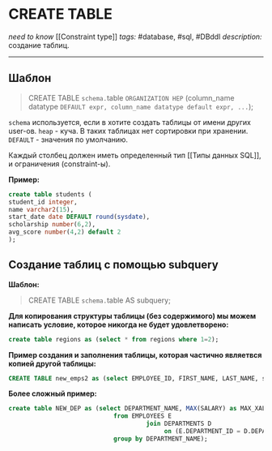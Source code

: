 # CREATE TABLE
*need to know* [[Constraint type]]
*tags:* #database, #sql, #DBddl 
*description:* создание таблиц.

---

## Шаблон
>CREATE TABLE `schema.`table `ORGANIZATION HEP`
>(column_name datatype `DEFAULT expr,
>column_name datatype default expr, ...`);


`schema` используется, если в хотите создать таблицы от имени других user-ов.
`heap` - куча. В таких таблицах нет сортировки при хранении.
`DEFAULT` - значения по умолчанию.

Каждый столбец должен иметь определенный тип [[Типы данных SQL]], 
и ограничения (constraint-ы).

**Пример:**
```sql
create table students (
student_id integer,
name varchar2(15),
start_date date DEFAULT round(sysdate),
scholarship number(6,2),
avg_score number(4,2) default 2
);
```

## Создание таблиц с помощью subquery
**Шаблон:**
>CREATE TABLE `schema.`table
>AS
>subquery;

**Для копирования структуры таблицы (без содержимого) мы можем написать условие, которое никогда не будет удовлетворено:**
```sql
create table regions as (select * from regions where 1=2);
```

**Пример создания и заполнения таблицы, которая частично являетвся копией другой таблицы:**
```sql
CREATE TABLE new_emps2 as (select EMPLOYEE_ID, FIRST_NAME, LAST_NAME, salary, DEPARTMENT_ID from EMPLOYEES);
```

**Более сложный пример:**
```sql
create table NEW_DEP as (select DEPARTMENT_NAME, MAX(SALARY) as MAX_XALARY, MIN(SALARY) as MIN_SALARY
                             from EMPLOYEES E
                                      join DEPARTMENTS D
                                           on (E.DEPARTMENT_ID = D.DEPARTMENT_ID)
                             group by DEPARTMENT_NAME);
```
